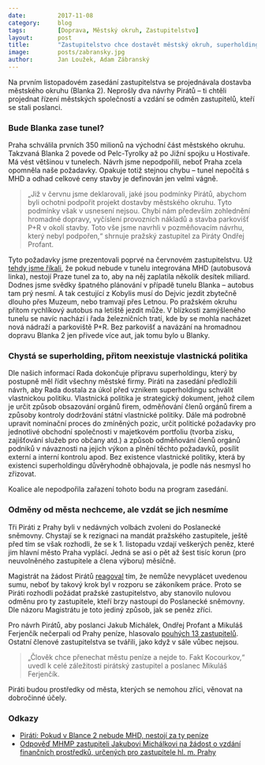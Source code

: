 ```yaml
---
date:         2017-11-08
category:     blog
tags:         [Doprava, Městský okruh, Zastupitelstvo]
layout:       post
title:        "Zastupitelstvo chce dostavět městský okruh, superholding neprojednalo"
image:        posts/zabransky.jpg
author:       Jan Loužek, Adam Zábranský
---
```


Na prvním listopadovém zasedání zastupitelstva se projednávala dostavba městského okruhu (Blanka 2). Neprošly dva návrhy Pirátů – ti chtěli projednat řízení městských společností a vzdání se odměn zastupitelů, kteří se stali poslanci.

### Bude Blanka zase tunel?

Praha schválila prvních 350 milionů na východní část městského okruhu. Takzvaná Blanka 2 povede od Pelc-Tyrolky až po Jižní spojku u Hostivaře. Má vést většinou v tunelech. Návrh jsme nepodpořili, neboť Praha zcela opomněla naše požadavky. Opakuje totiž stejnou chybu – tunel nepočítá s MHD a odhad celkové ceny stavby je definován jen velmi vágně. 

> „Již v červnu jsme deklarovali, jaké jsou podmínky Pirátů, abychom byli ochotni podpořit projekt dostavby městského okruhu. Tyto podmínky však v usnesení nejsou. Chybí nám především zohlednění hromadné dopravy, vyčíslení provozních nákladů a stavba parkovišť P+R v okolí stavby. Toto vše jsme navrhli v pozměňovacím návrhu, který nebyl podpořen,“ shrnuje pražský zastupitel za Piráty Ondřej Profant.

Tyto požadavky jsme prezentovali poprvé na červnovém zastupitelstvu. Už [tehdy jsme říkali](https://praha.pirati.cz/chceme-v-blance-ii-mhd.html), že pokud nebude v tunelu integrována MHD (autobusová linka), nestojí Praze tunel za to, aby na něj zaplatila několik desítek miliard. Dodnes jsme svědky špatného plánování v případě tunelu Blanka – autobus tam prý nesmí. A tak cestující z Kobylis musí do Dejvic jezdit zbytečně dlouho přes Muzeum, nebo tramvají přes Letnou. Po pražském okruhu přitom rychlíkový autobus na letiště jezdit může. V blízkosti zamýšleného tunelu se navíc nachází i řada železničních tratí, kde by se mohla nacházet nová nádraží a parkoviště P+R. Bez parkovišť a navázání na hromadnou dopravu Blanka 2 jen přivede více aut, jak tomu bylo u Blanky.

### Chystá se superholding, přitom neexistuje vlastnická politika

Dle našich informací Rada dokončuje přípravu superholdingu, který by postupně měl řídit všechny městské firmy. Piráti na zasedání předložili návrh, aby Rada dostala za úkol před vznikem superholdingu schválit vlastnickou politiku. Vlastnická politika je strategický dokument, jehož cílem je určit způsob obsazování orgánů firem, odměňování členů orgánů firem a způsoby kontroly dodržování státní vlastnické politiky. Dále má podrobně upravit nominační proces do zmíněných pozic, určit politické požadavky pro jednotlivé obchodní společnosti v majetkovém portfoliu (tvorba zisku, zajišťování služeb pro občany atd.) a způsob odměňování členů orgánů podniků v návaznosti na jejich výkon a plnění těchto požadavků, posílit externí a interní kontrolu apod. Bez existence vlastnické politiky, která by existenci superholdingu důvěryhodně obhajovala, je podle nás nesmysl ho zřizovat.

Koalice ale nepodpořila zařazení tohoto bodu na program zasedání.

### Odměny od města nechceme, ale vzdát se jich nesmíme

Tři Piráti z Prahy byli v nedávných volbách zvoleni do Poslanecké sněmovny. Chystají se k rezignaci na mandát pražského zastupitele, ještě před tím se však rozhodli, že se k 1. listopadu vzdají veškerých peněz, které jim hlavní město Praha vyplácí. Jedná se asi o pět až šest tisíc korun (pro neuvolněného zastupitele a člena výboru) měsíčně. 

Magistrát na žádost Pirátů [reagoval](https://github.com/pirati-byro/spisy-zk-pha-2017/blob/master/8123-vzdani-se-naroku-na-odmenu/02-odpoved/odpoved.pdf) tím, že nemůže nevyplácet uvedenou sumu, neboť by takový krok byl v rozporu se zákoníkem práce. Proto se Piráti rozhodli požádat pražské zastupitelstvo, aby stanovilo nulovou odměnu pro ty zastupitele, kteří brzy nastoupí do Poslanecké sněmovny. Dle názoru Magistrátu je toto jediný způsob, jak se peněz zříci. 

Pro návrh Pirátů, aby poslanci Jakub Michálek, Ondřej Profant a Mikuláš Ferjenčík nečerpali od Prahy peníze, hlasovalo [pouhých 13 zastupitelů](https://www.flickr.com/photos/pirati/24287196048/in/dateposted/). Ostatní členové zastupitelstva se tvářili, jako když v sále vůbec nejsou. 

> „Člověk chce přenechat městu peníze a nejde to. Fakt Kocourkov,“ uvedl k celé záležitosti pirátský zastupitel a poslanec Mikuláš Ferjenčík.

Piráti budou prostředky od města, kterých se nemohou zříci, věnovat na dobročinné účely.

### Odkazy

* [Piráti: Pokud v Blance 2 nebude MHD, nestojí za ty peníze](https://praha.pirati.cz/chceme-v-blance-ii-mhd.html)
* [Odpověď MHMP zastupiteli Jakubovi Michálkovi na žádost o vzdání finančních prostředků, určených pro zastupitele hl. m. Prahy](https://github.com/pirati-byro/spisy-zk-pha-2017/blob/master/8123-vzdani-se-naroku-na-odmenu/02-odpoved/odpoved.pdf)
